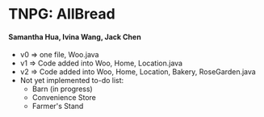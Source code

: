 # TNPG: AllBread
#### Samantha Hua, Ivina Wang, Jack Chen 

* v0 => one file, Woo.java 
* v1 => Code added into Woo, Home, Location.java 
* v2 => Code added into Woo, Home, Location, Bakery, RoseGarden.java 
* Not yet implemented to-do list: 
  *  Barn (in progress)
  *  Convenience Store
  *  Farmer's Stand 
